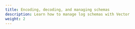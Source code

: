 ```yaml
---
title: Encoding, decoding, and managing schemas
description: Learn how to manage log schemas with Vector
weight: 2
---
```

